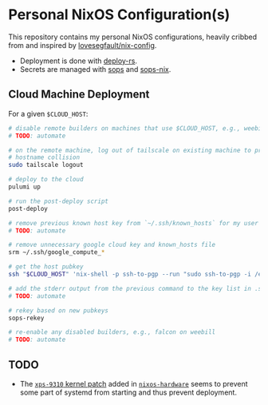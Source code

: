 # Personal NixOS Configuration(s)

This repository contains my personal NixOS configurations, heavily cribbed from
and inspired by [lovesegfault/nix-config](https://github.com/lovesegfault/nix-config).

- Deployment is done with [deploy-rs](https://github.com/serokell/deploy-rs).
- Secrets are managed with [sops](https://github.com/mozilla/sops) and
  [sops-nix](https://github.com/Mic92/sops-nix).

## Cloud Machine Deployment

For a given `$CLOUD_HOST`:

```sh
# disable remote builders on machines that use $CLOUD_HOST, e.g., weebill uses falcon
# TODO: automate

# on the remote machine, log out of tailscale on existing machine to prevent
# hostname collision
sudo tailscale logout

# deploy to the cloud
pulumi up

# run the post-deploy script
post-deploy

# remove previous known host key from `~/.ssh/known_hosts` for my user and root
# TODO: automate

# remove unnecessary google cloud key and known_hosts file
srm ~/.ssh/google_compute_*

# get the host pubkey
ssh "$CLOUD_HOST" 'nix-shell -p ssh-to-pgp --run "sudo ssh-to-pgp -i /etc/ssh/ssh_host_rsa_key"' 1> "keys/hosts/$CLOUD_HOST.asc"

# add the stderr output from the previous command to the key list in .sops.yaml
# TODO: automate

# rekey based on new pubkeys
sops-rekey

# re-enable any disabled builders, e.g., falcon on weebill
# TODO: automate
```

## TODO

- The [`xps-9310` kernel
  patch](https://github.com/NixOS/nixos-hardware/blob/master/dell/xps/13-9310/default.nix#L9-L20)
  added in [`nixos-hardware`](https://github.com/NixOS/nixos-hardware) seems to
  prevent some part of systemd from starting and thus prevent deployment.
